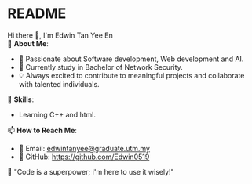 # README
Hi there 👋, I'm Edwin Tan Yee En  
🎯 **About Me**:  
- 🌟 Passionate about Software development, Web development and AI.  
- 🌱 Currently study in Bachelor of Network Security.
- 💡 Always excited to contribute to meaningful projects and collaborate with talented individuals.  

🚀 **Skills**:  
- Learning C++ and html.

📫 **How to Reach Me**:  
- 📧 Email: edwintanyee@graduate.utm.my  
- 🐙 GitHub: https://github.com/Edwin0519 

💬 "Code is a superpower; I'm here to use it wisely!"  
